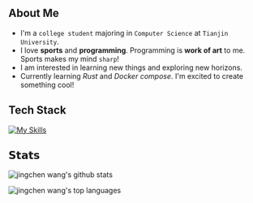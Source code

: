 ## About Me
- I'm a `college student` majoring in `Computer Science` at `Tianjin University`.
- I love **sports** and **programming**. Programming is **work of art** to me. Sports makes my mind `sharp`!
- I am interested in learning new things and exploring new horizons.
- Currently learning *Rust* and *Docker compose*. I'm excited to create something cool!

## Tech Stack
[![My Skills](https://skillicons.dev/icons?i=rust,docker,cpp,java,python,js,ts)](https://skillicons.dev)

## 𝗦𝘁𝗮𝘁𝘀

![jingchen wang's github stats](https://github-readme-stats.vercel.app/api?username=chanmaoganda&show_icons=true&theme=dracula)

![jingchen wang's top languages](https://github-readme-stats.vercel.app/api/top-langs/?username=chanmaoganda&layout=compact&theme=dracula)
